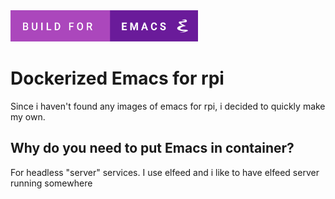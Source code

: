 <img src="https://raw.githubusercontent.com/schvabodka-man/Custom-Badges/master/BuildFor/Emacs/Emacs%20xxxhdpi.png" width="300" height="50">

# Dockerized Emacs for rpi

Since i haven't found any images of emacs for rpi, i decided to quickly make my own.

## Why do you need to put Emacs in container?

For headless "server" services. I use elfeed and i like to have elfeed server running somewhere
